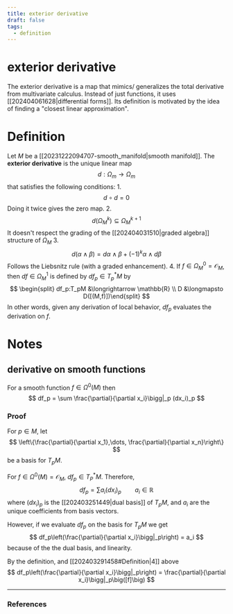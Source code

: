 ```yaml
---
title: exterior derivative
draft: false
tags:
  - definition
---
```

# exterior derivative
The exterior derivative is a map that mimics/ generalizes the total derivative from multivariate calculus. 
Instead of just functions, it uses [[202404061628|differential forms]].
Its definition is motivated by the idea of finding a "closest linear approximation". 
# Definition
Let $M$ be a [[20231222094707-smooth_manifold|smooth manifold]]. 
The **exterior derivative** is the unique linear map 
$$
d:\Omega_m \longrightarrow \Omega_m
$$
that satisfies the following conditions: 
1. 
 $$
 d \circ d = 0
 $$ 
Doing it twice gives the zero map. 
2. 
$$
d(\Omega^k_M) \subseteq \Omega^{k+1}_M
$$
It doesn't respect the grading of the [[202404031510|graded algebra]] structure of $\Omega_M$
3. 
$$
d(\alpha \wedge \beta) = d\alpha \wedge \beta + (-1)^k \alpha \wedge d\beta
$$
Follows the Liebsnitz rule (with a graded enhancement). 
4. If $f \in \Omega^0_M = \mathcal{O}_M$, then $df \in \Omega^1_M$ is defined by $df_p \in T_p^*M$ by 
$$
\begin{split} df_p:T_pM &\longrightarrow \mathbb{R} \\
D &\longmapsto D([(M,f)])\end{split}
$$
In other words, given any derivation of local behavior, $df_p$ evaluates the derivation on $f$. 

# Notes
## derivative on smooth functions
For a smooth function $f\in \Omega^0(M)$ then 
$$
df_p = \sum \frac{\partial}{\partial x_i}\bigg|_p (dx_i)_p
$$
### Proof
For $p \in M$, let 
$$
\left\{\frac{\partial}{\partial x_1},\dots, \frac{\partial}{\partial x_n}\right\}
$$
be a basis for $T_pM$. 

For $f \in \Omega^0(M) = \mathcal{O}_M$, $df_p \in T_P^*M$. 
Therefore, 
$$
df_p = \sum a_i(dx_i)_p \qquad a_i \in \mathbb{R}
$$
where $(dx_i)_p$ is the [[202403251449|dual basis]] of $T_pM$, and $a_i$ are the unique coefficients from basis vectors. 

However, if we evaluate $df_p$ on the basis for $T_pM$ we get 
$$
df_p\left(\frac{\partial}{\partial x_i}\bigg|_p\right) = a_i
$$
because of the the dual basis, and linearity. 

By the definition, and [[202403291458#Definition|4]] above 
$$
df_p\left(\frac{\partial}{\partial x_i}\bigg|_p\right) = \frac{\partial}{\partial x_i}\bigg|_p\big([f]\big)
$$

---
### References

